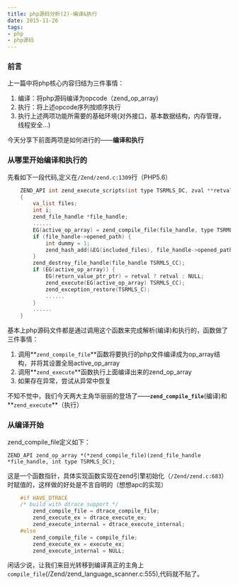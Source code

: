 ```yaml
---
title: php源码分析(2)-编译&执行
date: 2015-11-26
tags:
- php
- php源码
---
```

### 前言 ###
上一篇中将php核心内容归结为三件事情：

1. 编译：将php源码编译为opcode（zend\_op\_array)
2. 执行：将上述opcode序列按顺序执行
3. 执行上述两项功能所需要的基础环境(对外接口，基本数据结构，内存管理，线程安全...)

今天分享下前面两项是如何进行的——**编译和执行**

### 从哪里开始编译和执行的 ###

先看如下一段代码,定义在`/Zend/zend.c:1309`行（PHP5.6）
```c
	ZEND_API int zend_execute_scripts(int type TSRMLS_DC, zval **retval, int file_count, ...) /* {{{ */
	{
    	va_list files;
    	int i;
    	zend_file_handle *file_handle;
		......
        EG(active_op_array) = zend_compile_file(file_handle, type TSRMLS_CC);
        if (file_handle->opened_path) {
            int dummy = 1;
            zend_hash_add(&EG(included_files), file_handle->opened_path, strlen(file_handle->opened_path) + 1, (void *)&dummy, sizeof(int), NULL);
        }
        zend_destroy_file_handle(file_handle TSRMLS_CC);
        if (EG(active_op_array)) {
            EG(return_value_ptr_ptr) = retval ? retval : NULL;
            zend_execute(EG(active_op_array) TSRMLS_CC);
            zend_exception_restore(TSRMLS_C);
			......
		}
		......
	}
```
基本上php源码文件都是通过调用这个函数来完成解析(编译)和执行的，函数做了三件事情：

1. 调用**`zend_compile_file`**函数将要执行的php文件编译成为op_array结构，并将其设置全局active\_op\_array
2. 调用**`zend_execute`**函数执行上面编译出来的zend\_op_array
3. 如果存在异常，尝试从异常中恢复

不知不觉中，我们今天两大主角华丽丽的登场了——**`zend_compile_file`**(编译)和**`zend_execute`**（执行）

### 从编译开始 ###

zend\_compile_file定义如下：

	ZEND_API zend_op_array *(*zend_compile_file)(zend_file_handle *file_handle, int type TSRMLS_DC);
这是一个函数指针，具体实现函数实现在zend引擎初始化（`/Zend/zend.c:683`）时赋值的，这样做的好处是不言自明的（想想apc的实现）
```c
	#if HAVE_DTRACE
	/* build with dtrace support */
		zend_compile_file = dtrace_compile_file;
		zend_execute_ex = dtrace_execute_ex;
		zend_execute_internal = dtrace_execute_internal;
	#else
		zend_compile_file = compile_file;
		zend_execute_ex = execute_ex;
		zend_execute_internal = NULL;
```
闲话少说，让我们来目光转移到编译真正的主角上`compile_file`(/Zend/zend_language_scanner.c:555),代码就不贴了。
